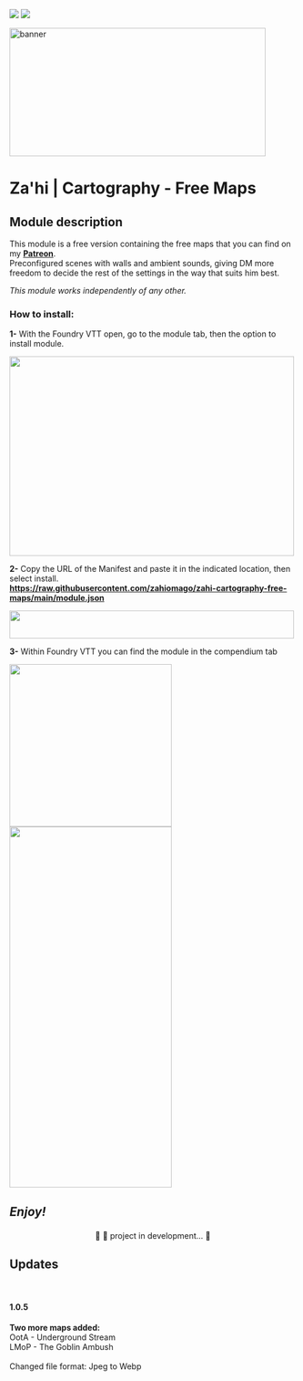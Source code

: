 <img src="https://img.shields.io/static/v1?label=Release&message=1.0.5&color=05CE78&style=flat&logo=Zahi"/>	<img src="https://img.shields.io/static/v1?label=Status&message=InDevelopment&color=7159c1&style=flat&logo=Zahi"/><br>

<p><a href="https://www.patreon.com/zahithemage"><img src="https://i.imgur.com/794OAjt.png" alt="banner" width="450" height="225" /></a></p>

# Za'hi | Cartography - Free Maps

## Module description
This module is a free version containing the free maps that you can find on my <a href="https://www.patreon.com/zahithemage" target="_blank"><strong>Patreon</strong></a>.<br>Preconfigured scenes with walls and ambient sounds, giving DM more freedom to decide the rest of the settings in the way that suits him best.

<i>This module works independently of any other.</i>

<h3>How to install:</h3>
<p><strong>1-</strong> With the Foundry VTT open, go to the module tab, then the option to install module.</p>
<p><img src="https://i.imgur.com/zVxsr8d.png" alt="" width="500" height="350" /></p>
<p><strong>2-</strong> Copy the URL of the Manifest and paste it in the indicated location, then select install.<br><a href="https://raw.githubusercontent.com/zahiomago/zahi-cartography-free-maps/main/module.json" target="_blank"><strong>https://raw.githubusercontent.com/zahiomago/zahi-cartography-free-maps/main/module.json</strong></a></p>
<p><img src="https://i.imgur.com/5Re0tA4.png" alt="" width="500" height="49" /></p>
<p><strong>3-</strong> Within Foundry VTT you can find the module in the compendium tab</p>
<p><img src="https://i.imgur.com/xAzf9c1.png" alt="" width="285" /><br /><img src="https://i.imgur.com/faKgp0t.png" alt="" width="285" height="633" /></p>
<h2><p><i><strong>Enjoy!</strong></i></p></h2>

<p align="center">
	🚧 🚀 project in development...  🚧
</p>

<h2>Updates</h2>
<br><h4>1.0.5</h4>
<strong>Two more maps added:</strong>
<br>OotA - Underground Stream
<br>LMoP - The Goblin Ambush
<br>
<br>Changed file format: Jpeg to Webp

